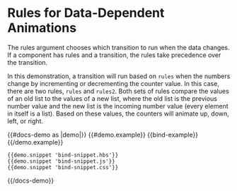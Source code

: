 # Rules for Data-Dependent Animations

The rules argument chooses which transition to run when the data changes. If a component has rules and a transition, the rules take precedence over the transition. 

In this demonstration, a transition will run based on `rules` when the numbers change by incrementing or decrementing the counter value. In this case, there are two rules, `rules` and `rules2`. Both sets of rules compare the values of an old list to the values of a new list, where the old list is the previous number value and the new list is the incoming number value (every element in itself is a list). Based on these values, the counters will animate up, down, left, or right.

{{#docs-demo as |demo|}}
    {{#demo.example}}
      {{bind-example}}
    {{/demo.example}}

    {{demo.snippet 'bind-snippet.hbs'}}
    {{demo.snippet 'bind-snippet.js'}}
    {{demo.snippet 'bind-snippet.css'}}
{{/docs-demo}}

